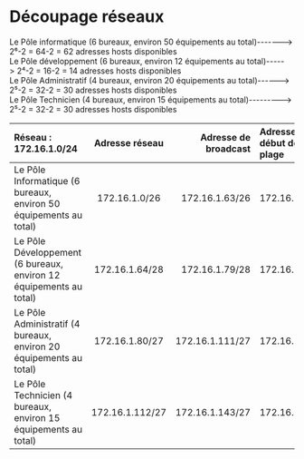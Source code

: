 # Découpage réseaux
Le Pôle informatique (6 bureaux, environ 50 équipements au total)-------> 2⁶-2 = 64-2 = 62 adresses hosts disponibles     
Le Pôle développement (6 bureaux, environ 12 équipements au total)-----> 2⁴-2 = 16-2 = 14 adresses hosts disponibles      
Le Pôle Administratif (4 bureaux, environ 20 équipements au total)------> 2⁵-2 = 32-2 = 30 adresses hosts disponibles      
Le Pôle Technicien (4 bureaux, environ 15 équipements au total)---------> 2⁵-2 = 32-2 = 30 adresses hosts disponibles       

| Réseau : 172.16.1.0/24  | Adresse réseau | Adresse de broadcast |Adresse de début de plage  | Adresse de fin de plage |
| :---    |  :----:  |    ---: | :---    |  :----:  |
| Le Pôle Informatique (6 bureaux, environ 50 équipements au total)    | 172.16.1.0/26   | 172.16.1.63/26 | 172.16.1.1    | 172.16.1.62   |
| Le Pôle Développement (6 bureaux, environ 12 équipements au total)    | 172.16.1.64/28 | 172.16.1.79/28 | 172.16.1.65    | 172.16.1.78 |
| Le Pôle Administratif (4 bureaux, environ 20 équipements au total)    | 172.16.1.80/27 | 172.16.1.111/27 | 172.16.1.81    | 172.16.1.110 |
| Le Pôle Technicien (4 bureaux, environ 15 équipements au total)    | 172.16.1.112/27 | 172.16.1.143/27 | 172.16.1.113    | 172.16.1.142 |
